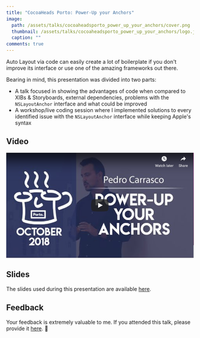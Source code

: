 ```yaml
---
title: "CocoaHeads Porto: Power-Up your Anchors"
image: 
  path: /assets/talks/cocoaheadsporto_power_up_your_anchors/cover.png
  thumbnail: /assets/talks/cocoaheadsporto_power_up_your_anchors/logo.jpg
  caption: ""
comments: true
---
```


Auto Layout via code can easily create a lot of boilerplate if you don't improve its interface or use one of the amazing frameworks out there.

Bearing in mind, this presentation was divided into two parts:
* A talk focused in showing the advantages of code when compared to XIBs & Storyboards, external dependencies, problems with the `NSLayoutAnchor` interface and what could be improved
* A workshop/live coding session where I implemented solutions to every identified issue with the `NSLayoutAnchor` interface while keeping Apple's syntax

##  Video

[![Thumbnail](https://github.com/pedrommcarrasco/pedrommcarrasco.github.io/blob/master/assets/talks/cocoaheadsporto_power_up_your_anchors/youtube_thumbnail.png?raw=true)](https://www.youtube.com/watch?v=ki2rKV5twdA)

## Slides
The slides used during this presentation are available [here](https://github.com/pedrommcarrasco/pedrommcarrasco.github.io/blob/master/Talks-Content/CocoaHeadsPorto_PowerUp_Your_Anchors/powerup_your_anchors.key).

## Feedback
Your feedback is extremely valuable to me. If you attended this talk, please provide it [here](https://goo.gl/forms/s6tJIVuIFou6NKof1). 🙏
